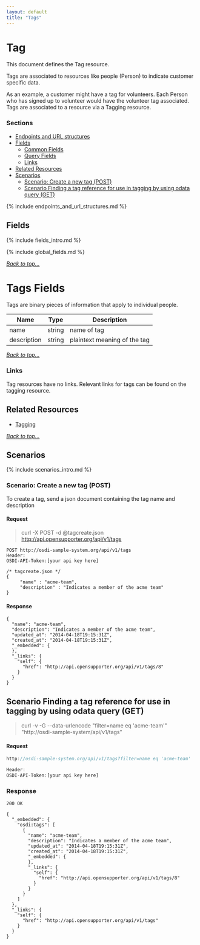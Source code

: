 ```yaml
---
layout: default
title: "Tags"
---
```

# Tag
This document defines the Tag resource.

Tags are associated to resources like people (Person) to indicate customer specific data.  

As an example, a customer might have a tag for volunteers.  Each Person who has signed up to volunteer would have the volunteer tag associated.  Tags are associated to a resource via a Tagging resource.

### Sections

* [Endpoints and URL structures](#endpoints-and-url-structures)
* [Fields](#fields)
    * [Common Fields](#common-fields)
    * [Query Fields](#query-fields)  
    * [Links](#links)
* [Related Resources](#related-resources)
* [Scenarios](#scenarios)
    * [Scenario: Create a new tag (POST)](#scenario-create-a-new-tag-post)
    * [Scenario Finding a tag reference for use in tagging by using odata query (GET)](#scenario-finding-a-tag-reference-for-use-in-tagging-by-using-odata-query-get)


{% include endpoints_and_url_structures.md %}

## Fields

{% include fields_intro.md %}

{% include global_fields.md %}

_[Back to top...](#)_


# Tags Fields
Tags are binary pieces of information that apply to individual people.

|Name   |Type   |Description
|---    |---    |---
|name   |string |name of tag
|description    |string |plaintext meaning of the tag


_[Back to top...](#)_


### Links
Tag resources have no links. Relevant links for tags can be found on the tagging resource.

## Related Resources
* [Tagging](tagging.md)

_[Back to top...](#)_

## Scenarios

{% include scenarios_intro.md %}

### Scenario: Create a new tag (POST)

To create a tag, send a json document containing the tag name and description

#### Request

> curl -X POST -d @tagcreate.json http://api.opensupporter.org/api/v1/tags

```
POST http://osdi-sample-system.org/api/v1/tags
Header:
OSDI-API-Token:[your api key here]

/* tagcreate.json */
{
     "name" : "acme-team",
     "description" : "Indicates a member of the acme team"
}
```

#### Response

```
{
  "name": "acme-team",
  "description": "Indicates a member of the acme team",
  "updated_at": "2014-04-18T19:15:31Z",
  "created_at": "2014-04-18T19:15:31Z",
  "_embedded": {
  },
  "_links": {
    "self": {
      "href": "http://api.opensupporter.org/api/v1/tags/8"
    }
  }
}
```

## Scenario Finding a tag reference for use in tagging by using odata query (GET)

> curl -v -G --data-urlencode "filter=name eq 'acme-team'" "http://osdi-sample-system/api/v1/tags"

#### Request
````javascript
http://osdi-sample-system.org/api/v1/tags?filter=name eq 'acme-team'

Header:
OSDI-API-Token:[your api key here]
````

### Response
```
200 OK

{
  "_embedded": {
    "osdi:tags": [
      {
        "name": "acme-team",
        "description": "Indicates a member of the acme team",
        "updated_at": "2014-04-18T19:15:31Z",
        "created_at": "2014-04-18T19:15:31Z",
        "_embedded": {
        },
        "_links": {
          "self": {
            "href": "http://api.opensupporter.org/api/v1/tags/8"
          }
        }
      }
    ]
  },
  "_links": {
    "self": {
      "href": "http://api.opensupporter.org/api/v1/tags"
    }
  }
}
```
